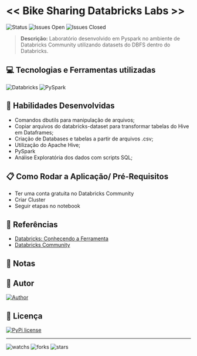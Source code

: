 # << Bike Sharing Databricks Labs >> 

![Status](https://img.shields.io/badge/Status-Concluído-green.svg)
![Issues Open](https://img.shields.io/github/issues/reynancs/EasyCash.svg)
![Issues Closed](https://img.shields.io/github/issues-closed/reynancs/EasyCash.svg)

 > **Descrição:** Laboratório desenvolvido em Pyspark no ambiente de Databricks Community utilizando datasets do DBFS dentro do Databricks.
 

 
## 💻 Tecnologias e Ferramentas utilizadas
![Databricks](https://img.shields.io/badge/Databricks-FF3621?style=for-the-badge&logo=Databricks&logoColor=white)
![PySpark](https://img.shields.io/badge/PySpark-14354C?style=for-the-badge&logo=python&logoColor=yellow)


## 🔧 Habilidades Desenvolvidas
- Comandos dbutils para manipulação de arquivos;
- Copiar arquivos do databricks-dataset para transformar tabelas do Hive em Dataframes;
- Criação de Databases e tabelas a partir de arquivos .csv;
- Utilização do Apache Hive;
- PySpark
- Análise Exploratória dos dados com scripts SQL;

## 📋 Como Rodar a Aplicação/ Pré-Requisitos
- Ter uma conta gratuita no Databricks Community
- Criar Cluster
- Seguir etapas no notebook


## 🔗 Referências
- [Databricks: Conhecendo a Ferramenta](https://cursos.alura.com.br/course/databricks-conhecendo-ferramenta)
- [Databricks Community](https://community.cloud.databricks.com/login.html)

## 🔖 Notas

## 🙋 Autor
[![Author](https://img.shields.io/badge/Author-Renan%20Cardoso-red.svg)](https://www.linkedin.com/in/renan-cardoso-8323b151)

## 🔑 Licença
[![PyPi license](https://badgen.net/pypi/license/pip/)](https://pypi.org/project/pip/)

****
![watchs](https://img.shields.io/github/watchers/reynancs/EasyCash.svg)
![forks](https://img.shields.io/github/forks/reynancs/EasyCash.svg)
![stars](https://img.shields.io/github/stars/reynancs/EasyCash.svg)